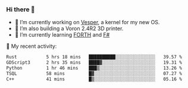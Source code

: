 ### Hi there 👋

<!--
**berkus/berkus** is a ✨ _special_ ✨ repository because its `README.md` (this file) appears on your GitHub profile.

Here are some ideas to get you started:

- 🔭 I’m currently working on ...
- 🌱 I’m currently learning ...
- 👯 I’m looking to collaborate on ...
- 🤔 I’m looking for help with ...
- 💬 Ask me about ...
- 📫 How to reach me: ...
- 😄 Pronouns: ...
- ⚡ Fun fact: ...
-->

- 🔭 I’m currently working on [Vesper](https://github.com/metta-systems/vesper), a kernel for my new OS.
- 🔭 I’m also building a Voron 2.4R2 3D printer.
- 🌱 I’m currently learning [FORTH](http://forth.com/starting-forth/) and [F#](https://fsharpforfunandprofit.com/)

💼 My recent activity:

<!--START_SECTION:waka-->

```txt
Rust           5 hrs 18 mins   ██████████░░░░░░░░░░░░░░░   39.57 %
GDScript3      2 hrs 35 mins   ████▓░░░░░░░░░░░░░░░░░░░░   19.31 %
Python         1 hr 46 mins    ███▒░░░░░░░░░░░░░░░░░░░░░   13.26 %
TSQL           58 mins         █▓░░░░░░░░░░░░░░░░░░░░░░░   07.27 %
C++            41 mins         █▒░░░░░░░░░░░░░░░░░░░░░░░   05.16 %
```

<!--END_SECTION:waka-->
